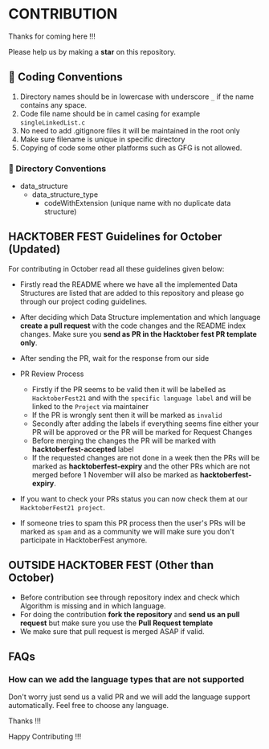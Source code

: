 # CONTRIBUTION

Thanks for coming here !!!

Please help us by making a **star** on this repository.

## :rocket: Coding Conventions

1. Directory names should be in lowercase with underscore `_` if the name contains any space.
2. Code file name should be in camel casing for example `singleLinkedList.c`
3. No need to add .gitignore files it will be maintained in the root only
4. Make sure filename is unique in specific directory
5. Copying of code some other platforms such as GFG is not allowed.

### :file_folder: Directory Conventions

* data_structure
  * data_structure_type
    * codeWithExtension (unique name with no duplicate data structure)

## HACKTOBER FEST Guidelines for October (Updated)

For contributing in October read all these guidelines given below:

* Firstly read the README where we have all the implemented Data Structures are listed that are added to this repository and please go through our project coding guidelines.

* After deciding which Data Structure implementation and which language **create a pull request** with the code changes and the README index changes. Make sure you **send as PR in the Hacktober fest PR template only**.

* After sending the PR, wait for the response from our side

* PR Review Process
  * Firstly if the PR seems to be valid then it will be labelled as `HacktoberFest21` and with the `specific language label` and will be linked to the `Project` via maintainer
  * If the PR is wrongly sent then it will be marked as `invalid`
  * Secondly after adding the labels if everything seems fine either your PR will be approved or the PR will be marked for Request Changes
  * Before merging the changes the PR will be marked with **hacktoberfest-accepted** label
  * If the requested changes are not done in a week then the PRs will be marked as **hacktoberfest-expiry** and the other PRs which are not merged before 1 November will also be marked as **hacktoberfest-expiry**.

* If you want to check your PRs status you can now check them at our `HacktoberFest21 project`.
* If someone tries to spam this PR process then the user's PRs will be marked as `spam` and as a community we will make sure you don't participate in HacktoberFest anymore.

## OUTSIDE HACKTOBER FEST (Other than October)

* Before contribution see through repository index and check which Algorithm is missing and in which language.
* For doing the contribution **fork the repository** and **send us an pull request** but make sure you use the **Pull Request template**
* We make sure that pull request is merged ASAP if valid.

## FAQs

### How can we add the language types that are not supported

Don't worry just send us a valid PR and we will add the language support automatically. Feel free to choose any language.

Thanks !!!

Happy Contributing !!!
